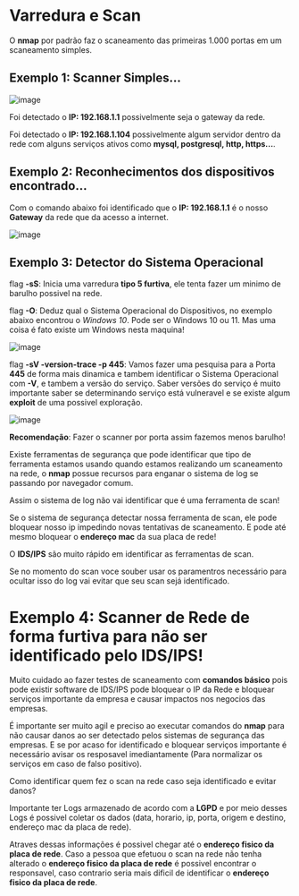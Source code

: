 # Varredura e Scan

O **nmap** por padrão faz o scaneamento das primeiras 1.000 portas em um scaneamento simples.

## Exemplo 1: Scanner Simples...

![image](https://user-images.githubusercontent.com/33209944/210169875-a9af7ef6-47bd-45c1-8771-bff63743c522.png)

Foi detectado o **IP: 192.168.1.1** possivelmente seja o gateway da rede.

Foi detectado o **IP: 192.168.1.104** possivelmente algum servidor dentro da rede com alguns serviços ativos como **mysql, postgresql, http, https...**.

## Exemplo 2: Reconhecimentos dos dispositivos encontrado...

Com o comando abaixo foi identificado que o **IP: 192.168.1.1** é o nosso **Gateway** da rede que da acesso a internet.

![image](https://user-images.githubusercontent.com/33209944/210170189-6b091890-fe52-4288-8245-9afacdb870fe.png)

## Exemplo 3: Detector do Sistema Operacional

flag **-sS**: Inicia uma varredura **tipo 5 furtiva**, ele tenta fazer um minimo de barulho possivel na rede.

flag **-O**: Deduz qual o Sistema Operacional do Dispositivos, no exemplo abaixo encontrou o *Windows 10*. Pode ser o Windows 10 ou 11. Mas uma coisa é fato existe um Windows nesta maquina!

![image](https://user-images.githubusercontent.com/33209944/210172369-38790a8d-ee91-430a-83c7-43e2bfe53e43.png)

flag **-sV -version-trace -p 445**: Vamos fazer uma pesquisa para a Porta **445** de forma mais dinamica e tambem identificar o Sistema Operacional com **-V**, e tambem a versão do serviço. Saber versões do serviço é muito importante saber se determinando serviço está vulneravel e se existe algum **exploit** de uma possivel exploração.

![image](https://user-images.githubusercontent.com/33209944/210180812-4144016c-1955-45ee-a04d-237e3533444a.png)

**Recomendação**: Fazer o scanner por porta assim fazemos menos barulho!

Existe ferramentas de segurança que pode identificar que tipo de ferramenta estamos usando quando estamos realizando um scaneamento na rede, o **nmap** possue recursos para enganar o sistema de log se passando por navegador comum.

Assim o sistema de log não vai identificar que é uma ferramenta de scan!

Se o sistema de segurança detectar nossa ferramenta de scan, ele pode bloquear nosso ip impedindo novas tentativas de scaneamento. E pode até mesmo bloquear o **endereço mac** da sua placa de rede!

O **IDS/IPS** são muito rápido em identificar as ferramentas de scan.

Se no momento do scan voce souber usar os paramentros necessário para ocultar isso do log vai evitar que seu scan sejá identificado.

# Exemplo 4: Scanner de Rede de forma furtiva para não ser identificado pelo IDS/IPS!

Muito cuidado ao fazer testes de scaneamento com **comandos básico** pois pode existir software de IDS/IPS pode bloquear o IP da Rede e bloquear serviços importante da empresa e causar impactos nos negocios das empresas.

É importante ser muito agil e preciso ao executar comandos do **nmap** para não causar danos ao ser detectado pelos sistemas de segurança das empresas. E se por acaso for identificado e bloquear serviços importante é necessário avisar os resposavel imediantamente (Para normalizar os serviços em caso de falso positivo).

Como identificar quem fez o scan na rede caso seja identificado e evitar danos?

Importante ter Logs armazenado de acordo com a **LGPD** e por meio desses Logs é possivel coletar os dados (data, horario, ip, porta, origem e destino, endereço mac da placa de rede).

Atraves dessas informações é possivel chegar até o **endereço fisico da placa de rede**. Caso a pessoa que efetuou o scan na rede não tenha alterado o **endereço fisico da placa de rede** é possivel encontrar o responsavel, caso contrario seria mais dificil de identificar o **endereço fisico da placa de rede**.












